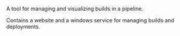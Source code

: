 A tool for managing and visualizing builds in a pipeline.

Contains a website and a windows service for managing builds and deployments.